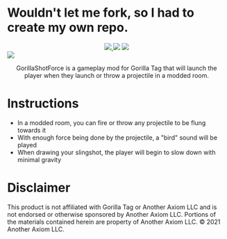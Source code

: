 # Wouldn't let me fork, so I had to create my own repo.

<div align="center">
 <a href="https://discord.gg/dev9998">
    <img src="https://img.shields.io/badge/Discord-%237289DA.svg?logo=discord&logoColor=white">
  </a>
  <a href="https://github.com/elliotsilly/GorillaShotForce/blob/main/LICENSE"><img src="https://img.shields.io/badge/license-MIT-%23373737"</img></a>
  <img src="https://img.shields.io/github/downloads/elliotsilly/GorillaShotForce/total?label=Downloads">
 <a href="https://youtu.be/zL_mrPkXowY?si=h2Igh92ksW_7V-Uy">
  <img src="https://raw.githubusercontent.com/developer9998/GorillaShotForce/main/vlcsnap-00067.png" style="display: block; margin-left: auto; margin-right: auto; width=50%;">
 </a>
  <p align="center">GorillaShotForce is a gameplay mod for Gorilla Tag that will launch the player when they launch or throw a projectile in a modded room.</p>
</div>

# Instructions
- In a modded room, you can fire or throw any projectile to be flung towards it
- With enough force being done by the projectile, a "bird" sound will be played
- When drawing your slingshot, the player will begin to slow down with minimal gravity

# Disclaimer
<p align="left">This product is not affiliated with Gorilla Tag or Another Axiom LLC and is not endorsed or otherwise sponsored by Another Axiom LLC. Portions of the materials contained herein are property of Another Axiom LLC. © 2021 Another Axiom LLC.</p>
